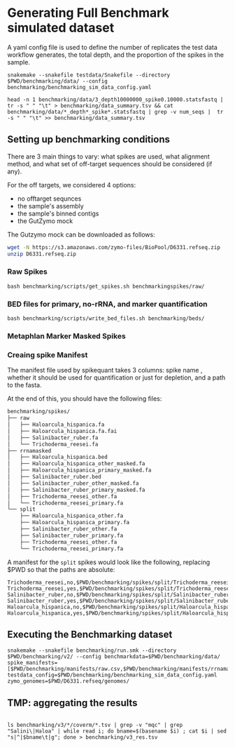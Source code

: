 # Generating Full Benchmark simulated dataset
A yaml config file is used to define the number of replicates the test data workflow generates, the total depth, and the proportion of the spikes in the sample.

```
snakemake --snakefile testdata/Snakefile --directory $PWD/benchmarking/data/ --config benchmarking/benchmarking_sim_data_config.yaml

head -n 1 benchmarking/data/3_depth10000000_spike0.10000.statsfastq |  tr -s " " "\t" > benchmarking/data_summary.tsv && cat benchmarking/data/*_depth*_spike*.statsfastq | grep -v num_seqs |  tr -s " " "\t" >> benchmarking/data_summary.tsv

```

## Setting up benchmarking conditions
There are 3 main things to vary: what spikes are used, what alignment method, and what set of off-target sequences should be considered (if any).

For the off targets, we considered 4 options:
- no offtarget sequnces
- the sample's assembly
- the sample's binned contigs
- the GutZymo mock

The Gutzymo mock can be downloaded as follows:


```sh
wget -N https://s3.amazonaws.com/zymo-files/BioPool/D6331.refseq.zip
unzip D6331.refseq.zip
```

### Raw Spikes
```
bash benchmarking/scripts/get_spikes.sh benchmarkingspikes/raw/
```

### BED files for primary, no-rRNA, and marker quantification
```
bash benchmarking/scripts/write_bed_files.sh benchmarking/beds/
```


<!-- ### rRNA Masked Spikes -->
<!-- Bedtools is needed for this script; It masks the rRNA from the references in benchmarking/spikes/split/. -->

<!-- ``` -->
<!-- bash benchmarking/scripts/get_spikes_and_mask_rRNAs.sh benchmarking/spikes/rrnamasked/ -->

<!-- ``` -->


### Metaphlan Marker Masked Spikes

<TBD>

### Creaing spike Manifest

The manifest file used by spikequant takes 3 columns: spike name , whether it should be used for quantification or just for depletion, and a path to the fasta.

At the end of this, you should have the following files:
```sh
benchmarking/spikes/
├── raw
│   ├── Haloarcula_hispanica.fa
│   ├── Haloarcula_hispanica.fa.fai
│   ├── Salinibacter_ruber.fa
│   └── Trichoderma_reesei.fa
├── rrnamasked
│   ├── Haloarcula_hispanica.bed
│   ├── Haloarcula_hispanica_other_masked.fa
│   ├── Haloarcula_hispanica_primary_masked.fa
│   ├── Salinibacter_ruber.bed
│   ├── Salinibacter_ruber_other_masked.fa
│   ├── Salinibacter_ruber_primary_masked.fa
│   ├── Trichoderma_reesei_other.fa
│   └── Trichoderma_reesei_primary.fa
└── split
    ├── Haloarcula_hispanica_other.fa
    ├── Haloarcula_hispanica_primary.fa
    ├── Salinibacter_ruber_other.fa
    ├── Salinibacter_ruber_primary.fa
    ├── Trichoderma_reesei_other.fa
    └── Trichoderma_reesei_primary.fa
```

A manifest for the `split` spikes would look like the following, replacing $PWD so that the paths are absolute:
```
Trichoderma_reesei,no,$PWD/benchmarking/spikes/split/Trichoderma_reesei_other.fa
Trichoderma_reesei,yes,$PWD/benchmarking/spikes/split/Trichoderma_reesei_primary.fa
Salinibacter_ruber,no,$PWD/benchmarking/spikes/split/Salinibacter_ruber_other.fa
Salinibacter_ruber,yes,$PWD/benchmarking/spikes/split/Salinibacter_ruber_primary.fa
Haloarcula_hispanica,no,$PWD/benchmarking/spikes/split/Haloarcula_hispanica_other.fa
Haloarcula_hispanica,yes,$PWD/benchmarking/spikes/split/Haloarcula_hispanica_primary.fa
```


## Executing the Benchmarking dataset

```
snakemake --snakefile benchmarking/run.smk --directory $PWD/benchmarking/v2/ --config benchmarkdata=$PWD/benchmarking/data/ spike_manifests=[$PWD/benchmarking/manifests/raw.csv,$PWD/benchmarking/manifests/rrnamasked.csv,$PWD/benchmarking/manifests/split.csv] testdata_config=$PWD/benchmarking/benchmarking_sim_data_config.yaml zymo_genomes=$PWD/D6331.refseq/genomes/
```

## TMP: aggregating the results
```

ls benchmarking/v3/*/coverm/*.tsv | grep -v "mqc" | grep "Salini\|Haloa" | while read i; do bname=$(basename $i) ; cat $i | sed "s|^|$bname\t|g"; done > benchmarking/v3_res.tsv
```

